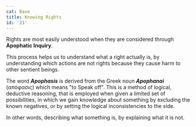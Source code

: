 ```yaml
---
cat: Base
title: Knowing Rights
id: '21'
---
```


<youtube id="OGaIi3Bo1hM" params="rel=0&start=11324"></youtube>

<span class="desc">Rights are most easily understood when they are considered through <b class="font-bold underline">Apophatic Inquiry</b>.</span>

This process helps us to understand what a right actually is, by understanding which actions are not rights because they cause harm to other sentient beings.

The word **_Apophasis_** is derived from the Greek noun **_Apophanai_** (απόφασις) which means "to Speak off". This is a method of logical, deductive reasoning, that is employed when given a limited set of possibilities, in which we gain knowledge about something by excluding the known negatives, or by setting the logical inconsistencies to the side.

In other words, describing what something is, by explaining what it is not.